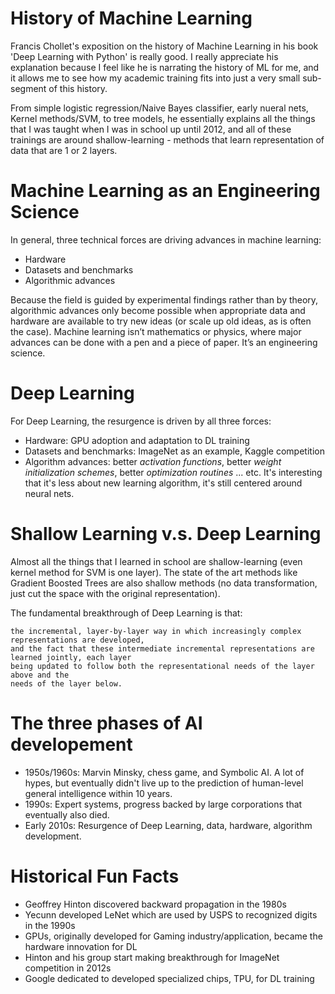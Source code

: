 # History of Machine Learning

Francis Chollet's exposition on the history of Machine Learning in his book 'Deep Learning with Python' is really good. I really appreciate his explanation because I feel like he is narrating the history of ML for me, and it allows me to see how my academic training fits into just a very small sub-segment of this history.

From simple logistic regression/Naive Bayes classifier, early nueral nets, Kernel methods/SVM, to tree models, he essentially explains all the things that I was taught when I was in school up until 2012, and all of these trainings are around shallow-learning - methods that learn representation of data that are 1 or 2 layers.

# Machine Learning as an Engineering Science

In general, three technical forces are driving advances in machine learning:

* Hardware
* Datasets and benchmarks
* Algorithmic advances

Because the field is guided by experimental findings rather than by theory, algorithmic advances only become possible when appropriate data and hardware are available to try new ideas (or scale up old ideas, as is often the case). Machine learning isn’t mathematics or physics, where major advances can be done with a pen and a piece of paper. It’s an engineering science.

# Deep Learning

For Deep Learning, the resurgence is driven by all three forces:

* Hardware: GPU adoption and adaptation to DL training
* Datasets and benchmarks: ImageNet as an example, Kaggle competition
* Algorithm advances: better _activation functions_, better _weight initialization schemes_, better _optimization routines_ ... etc. It's interesting that it's less about new learning algorithm, it's still centered around neural nets.

# Shallow Learning v.s. Deep Learning

Almost all the things that I learned in school are shallow-learning (even kernel method for SVM is one layer). The state of the art methods like Gradient Boosted Trees are also shallow methods (no data transformation, just cut the space with the original representation). 

The fundamental breakthrough of Deep Learning is that:


```
the incremental, layer-by-layer way in which increasingly complex representations are developed,
and the fact that these intermediate incremental representations are learned jointly, each layer
being updated to follow both the representational needs of the layer above and the
needs of the layer below. 
```

# The three phases of AI developement

* 1950s/1960s: Marvin Minsky, chess game, and Symbolic AI. A lot of hypes, but eventually didn't live up to the prediction of human-level general intelligence within 10 years.
* 1990s: Expert systems, progress backed by large corporations that eventually also died.
* Early 2010s: Resurgence of Deep Learning, data, hardware, algorithm development. 

# Historical Fun Facts

* Geoffrey Hinton discovered backward propagation in the 1980s
* Yecunn developed LeNet which are used by USPS to recognized digits in the 1990s
* GPUs, originally developed for Gaming industry/application, became the hardware innovation for DL
* Hinton and his group start making breakthrough for ImageNet competition in 2012s
* Google dedicated to developed specialized chips, TPU, for DL training